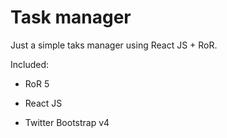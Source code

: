 # Task manager

Just a simple taks manager using React JS + RoR.

Included:

* RoR 5

* React JS

* Twitter Bootstrap v4
